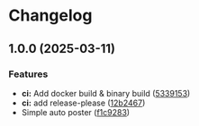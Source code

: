 # Changelog

## 1.0.0 (2025-03-11)


### Features

* **ci:** Add docker build & binary build ([5339153](https://github.com/jurienhamaker/reddit-autoposter/commit/53391537bd6f176e532c4a22bae012e4c90a6255))
* **ci:** add release-please ([12b2467](https://github.com/jurienhamaker/reddit-autoposter/commit/12b2467e1a361f149642afa3c0ce7917575fad64))
* Simple auto poster ([f1c9283](https://github.com/jurienhamaker/reddit-autoposter/commit/f1c9283741952144cf2524bee4dfb4a098585d98))
